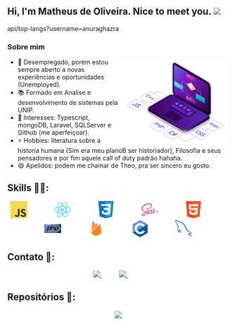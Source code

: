## Hi, I'm Matheus de Oliveira. Nice to meet you. <img src="https://raw.githubusercontent.com/iampavangandhi/iampavangandhi/master/gifs/Hi.gif" width="30px"></h2>
api/top-langs?username=anuraghazra
### Sobre mim

<img align="right" src="programa.png" width="250"/>

- 💼 Desempregado, porém estou sempre aberto a novas experiências e oportunidades (Unemployed).
- 📚 Formado em Analise e desenvolvimento de sistemas pela UNIP.
- 🌱 Interesses: Typescript, mongoDB, Laravel, SQLServer e Github (me aperfeiçoar).
- ⚡ Hobbies: literatura sobre a historia humana (Sim era meu planoB ser historiador), Filosofia e seus pensadores e por fim aquele call of duty padrão hahaha.
- 😄 Apelidos: podem me chamar de Theo, pra ser sincero eu gosto. 


## Skills 👨‍💻:
<p align="center">
    <img height="40" src="https://raw.githubusercontent.com/devicons/devicon/master/icons/javascript/javascript-original.svg">
    &nbsp;&nbsp;&nbsp;&nbsp;&nbsp;&nbsp;&nbsp;&nbsp;&nbsp;&nbsp;&nbsp;&nbsp;&nbsp;
    <img height="40" src="https://raw.githubusercontent.com/devicons/devicon/master/icons/react/react-original.svg">
    &nbsp;&nbsp;&nbsp;&nbsp;&nbsp;&nbsp;&nbsp;&nbsp;&nbsp;&nbsp;&nbsp;&nbsp;&nbsp;
        <img height="40" src="https://raw.githubusercontent.com/devicons/devicon/master/icons/css3/css3-original.svg">
    &nbsp;&nbsp;&nbsp;&nbsp;&nbsp;&nbsp;&nbsp;&nbsp;&nbsp;&nbsp;&nbsp;&nbsp;&nbsp;
    <img height="40" src="https://raw.githubusercontent.com/devicons/devicon/master/icons/sass/sass-original.svg">
    &nbsp;&nbsp;&nbsp;&nbsp;&nbsp;&nbsp;&nbsp;&nbsp;&nbsp;&nbsp;&nbsp;&nbsp;&nbsp;
       <img height="40" src="https://raw.githubusercontent.com/devicons/devicon/master/icons/html5/html5-original.svg">
       &nbsp;&nbsp;&nbsp;&nbsp;&nbsp;&nbsp;&nbsp;&nbsp;&nbsp;&nbsp;&nbsp;&nbsp;&nbsp;
    <img height="40" src="https://raw.githubusercontent.com/devicons/devicon/master/icons/php/php-original.svg">
     &nbsp;&nbsp;&nbsp;&nbsp;&nbsp;&nbsp;&nbsp;&nbsp;&nbsp;&nbsp;&nbsp;&nbsp;&nbsp;
   <img height="40" src="https://raw.githubusercontent.com/devicons/devicon/master/icons/firebase/firebase-plain.svg">
    &nbsp;&nbsp;&nbsp;&nbsp;&nbsp;&nbsp;&nbsp;&nbsp;&nbsp;&nbsp;&nbsp;&nbsp;&nbsp;
    <img height="40" src="https://raw.githubusercontent.com/devicons/devicon/master/icons/c/c-original.svg">
    &nbsp;&nbsp;&nbsp;&nbsp;&nbsp;&nbsp;&nbsp;&nbsp;&nbsp;&nbsp;&nbsp;&nbsp;&nbsp;
    <img height="40" src="https://raw.githubusercontent.com/devicons/devicon/master/icons/mysql/mysql-original.svg">
 
</p>

## Contato 📧:

<p align="center">
    <a href="https://github.com/Matheus-Olive1402">
        <img  src="https://img.shields.io/badge/github-%23100000.svg?&style=for-the-badge&logo=github&logoColor=white&link=mailto:https://github.com/Matheus-Olive1402">
    </a>
    &nbsp;&nbsp;&nbsp;&nbsp;&nbsp;&nbsp;&nbsp;&nbsp;&nbsp;
  <a href="https://www.linkedin.com/in/matheusoliveiradev/">
        <img src="https://img.shields.io/badge/linkedin-%230077B5.svg?&style=for-the-badge&logo=linkedin&logoColor=white&link=mailto:https://www.linkedin.com/in/matheusoliveiradev/">
    </a>
    &nbsp;&nbsp;&nbsp;&nbsp;&nbsp;&nbsp;&nbsp;&nbsp;&nbsp;
  
<p align="center"> 

 ## Repositórios 🥇: <br>
<p align="center">
  <a href="https://github.com/anuraghazra/github-readme-stats">
    <img
      align="center"
      src="https://github-readme-stats.vercel.app/api/top-langs/?username=Matheus-Olive1402&layout=compact"
    />
</p>
